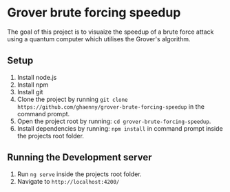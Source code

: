 # Grover brute forcing speedup

The goal of this project is to visuaize the speedup of a brute force attack using a quantum computer which utilises the Grover's algorithm.

## Setup
1. Install node.js
2. Install npm
3. Install git
4. Clone the project by running `git clone https://github.com/ghaenny/grover-brute-forcing-speedup` in the command prompt.
5. Open the project root by running: `cd grover-brute-forcing-speedup`.
6. Install dependencies by running: `npm install` in command prompt inside the projects root folder.

## Running the Development server
1. Run `ng serve` inside the projects root folder.
2. Navigate to `http://localhost:4200/`
